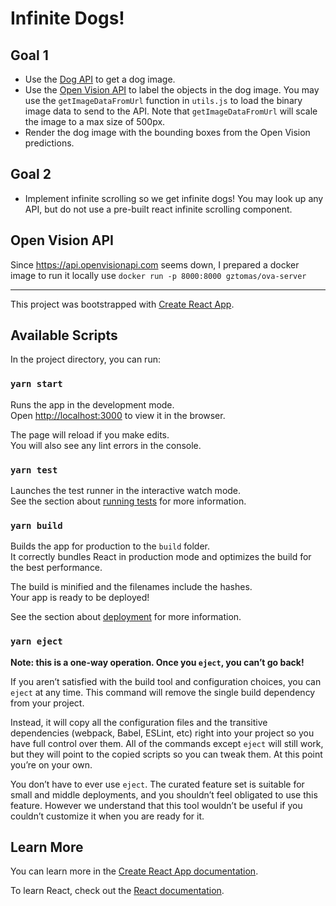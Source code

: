 # Infinite Dogs!

## Goal 1

- Use the [Dog API](https://dog.ceo/dog-api/) to get a dog image.
- Use the [Open Vision API](https://openvisionapi.com/) to label the objects in the dog image. You may use the `getImageDataFromUrl` function in `utils.js` to load the binary image data to send to the API. Note that `getImageDataFromUrl` will scale the image to a max size of 500px.
- Render the dog image with the bounding boxes from the Open Vision predictions.

## Goal 2

- Implement infinite scrolling so we get infinite dogs! You may look up any API, but do not use a pre-built react infinite scrolling component.

## Open Vision API

Since https://api.openvisionapi.com seems down, I prepared a docker image to run it locally use `docker run -p 8000:8000 gztomas/ova-server`

---

This project was bootstrapped with [Create React App](https://github.com/facebook/create-react-app).

## Available Scripts

In the project directory, you can run:

### `yarn start`

Runs the app in the development mode.\
Open [http://localhost:3000](http://localhost:3000) to view it in the browser.

The page will reload if you make edits.\
You will also see any lint errors in the console.

### `yarn test`

Launches the test runner in the interactive watch mode.\
See the section about [running tests](https://facebook.github.io/create-react-app/docs/running-tests) for more information.

### `yarn build`

Builds the app for production to the `build` folder.\
It correctly bundles React in production mode and optimizes the build for the best performance.

The build is minified and the filenames include the hashes.\
Your app is ready to be deployed!

See the section about [deployment](https://facebook.github.io/create-react-app/docs/deployment) for more information.

### `yarn eject`

**Note: this is a one-way operation. Once you `eject`, you can’t go back!**

If you aren’t satisfied with the build tool and configuration choices, you can `eject` at any time. This command will remove the single build dependency from your project.

Instead, it will copy all the configuration files and the transitive dependencies (webpack, Babel, ESLint, etc) right into your project so you have full control over them. All of the commands except `eject` will still work, but they will point to the copied scripts so you can tweak them. At this point you’re on your own.

You don’t have to ever use `eject`. The curated feature set is suitable for small and middle deployments, and you shouldn’t feel obligated to use this feature. However we understand that this tool wouldn’t be useful if you couldn’t customize it when you are ready for it.

## Learn More

You can learn more in the [Create React App documentation](https://facebook.github.io/create-react-app/docs/getting-started).

To learn React, check out the [React documentation](https://reactjs.org/).
